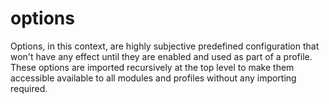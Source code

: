 # options
Options, in this context, are highly subjective predefined configuration that won't have any effect 
until they are enabled and used as part of a profile. These options are imported recursively at the 
top level to make them accessible available to all modules and profiles without any importing 
required.

<!-- 
vim: ts=2:sw=2:sts=2
-->
